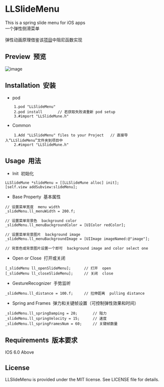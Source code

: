 # LLSlideMenu
This is a spring slide menu for iOS apps<br>
一个弹性侧滑菜单<br><br>
弹性动画原理借鉴该[项目](https://github.com/KittenYang/KYAnimatedPageControl)中阻尼函数实现

## Preview &nbsp;预览
![image](https://github.com/lilei644/LLSlideMenu/blob/master/Preview/LLSlideMenuPreview.gif)

## Installation &nbsp;安装
* pod
```
    1.pod "LLSlideMenu"
    2.pod install       // 若获取失败请重新 pod setup
    3.#import "LLSlideMune.h"
```
* Common
```
    1.Add "LLSlideMenu" files to your Project   // 直接导入“LLSlideMenu”文件夹到项目中
    2.#import "LLSlideMune.h"
```

## Usage &nbsp;用法
* Init &nbsp;初始化
```
LLSlideMune *slideMenu = [[LLSlideMune alloc] init];
[self.view addSubview:slideMenu];
```
* Base Property &nbsp;基本属性
```
// 设置菜单宽度  menu width
_slideMenu.ll_menuWidth = 200.f;

// 设置菜单背景色  background color
_slideMenu.ll_menuBackgroundColor = [UIColor redColor];

// 设置菜单背景图片  background image
_slideMenu.ll_menuBackgroundImage = [UIImage imageNamed:@"image"];

// 背景色或背景图片设置一个即可  background image and color select one

```
* Open or Close &nbsp;打开或关闭
```
[_slideMenu ll_openSlideMenu];      // 打开  open
[_slideMenu ll_closeSlideMenu];     // 关闭  close
```
* GestureRecognizer &nbsp;手势监听
```
_slideMenu.ll_distance = 100.f;     // 拉伸距离  pulling distance
```
* Spring and Frames &nbsp;弹力和关键帧设置（可控制弹性效果和时间）
```
_slideMenu.ll_springDamping = 20;       // 阻力
_slideMenu.ll_springVelocity = 15;      // 速度
_slideMenu.ll_springFramesNum = 60;     // 关键帧数量
```

## Requirements &nbsp;版本要求
IOS 6.0 Above

## License
LLSlideMenu is provided under the MIT license. See LICENSE file for details.
